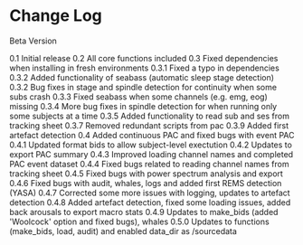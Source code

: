 
# Change Log

Beta Version

0.1 Initial release
0.2 All core functions included
0.3 Fixed dependencies when installing in fresh environments
0.3.1 Fixed a typo in dependencies
0.3.2 Added functionality of seabass (automatic sleep stage detection)
0.3.2 Bug fixes in stage and spindle detection for continuity when some subs crash
0.3.3 Fixed seabass when some channels (e.g. emg, eog) missing
0.3.4 More bug fixes in spindle detection for when running only some subjects at a time
0.3.5 Added functionality to read sub and ses from tracking sheet
0.3.7 Removed redundant scripts from pac
0.3.9 Added first artefact detection
0.4 Added continuous PAC and fixed bugs with event PAC
0.4.1 Updated format bids to allow subject-level exectution
0.4.2 Updates to export PAC summary
0.4.3 Improved loading channel names and completed PAC event dataset
0.4.4 Fixed bugs related to reading channel names from tracking sheet
0.4.5 Fixed bugs with power spectrum analysis and export
0.4.6 Fixed bugs with audit, whales, logs and added first REMS detection (YASA)
0.4.7 Corrected some more issues with logging, updates to artefact detection
0.4.8 Added artefact detection, fixed some loading issues, added back arousals to export macro stats
0.4.9 Updates to make_bids (added 'Woolcock' option and fixed bugs), whales
0.5.0 Updates to functions (make_bids, load, audit) and enabled data_dir as /sourcedata
